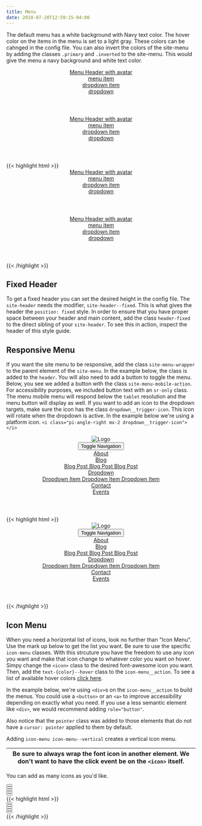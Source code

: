 ```yaml
---
title: Menu
date: 2018-07-20T12:59:15-04:00
---
```


The default menu has a white background with Navy text color. The hover color on the items in the menu is set to a light gray. These colors can be cahnged in the config file.
You can also invert the colors of the site-menu by adding the classes `.primary` and `.inverted` to the site-menu. This would give the menu a navy background and white text color.



<header class="site-header">
  <nav class="site-menu">
    <a href="#" class="site-menu__item">
      <span class="card__header-icon pill--circle-medium background-pink text-white mr-2">
        <i class="pi-rimdev text-base"></i>
      </span>
      <div class="font-lg">
        Menu Header with avatar
      </div>
    </a>
    <a href="#" class="site-menu__item">
      menu item
    </a>
    <div class="site-menu__item dropdown">
      <a href="#" class="dropdown__trigger">
        dropdown item
      </a>
      <div class="dropdown__content pin-right">
        <a href="#">
          dropdown
        </a>
      </div>
    </div>
  </nav>
</header>
<header class="site-header mt-5">
  <nav class="site-menu primary inverted">
    <a href="#" class="site-menu__item">
      <span class="card__header-icon pill--circle-medium background-pink text-white mr-2">
        <i class="pi-rimdev text-base"></i>
      </span>
      <div class="font-lg">
        Menu Header with avatar
      </div>
    </a>
    <a href="#" class="site-menu__item">
      menu item
    </a>
    <div class="site-menu__item dropdown">
      <a href="#" class="dropdown__trigger">
        dropdown item
      </a>
      <div class="dropdown__content pin-right">
        <a href="#">
          dropdown
        </a>
      </div>
    </div>
  </nav>
</header>

<div class="mt-3 mb-4">
{{< highlight html >}}
<header class="site-header">
  <nav class="site-menu">
    <a href="#" class="site-menu__item">
      <span class="card__header-icon pill--circle-medium background-pink text-white mr-2">
        <i class="pi-rimdev text-base"></i>
      </span>
      <div class="font-lg">
        Menu Header with avatar
      </div>
    </a>
    <a href="#" class="site-menu__item">
      menu item
    </a>
    <div class="site-menu__item dropdown">
      <a href="#" class="dropdown__trigger">
        dropdown item
      </a>
      <div class="dropdown__content pin-right">
        <a href="#">
          dropdown
        </a>
      </div>
    </div>
  </nav>
</header>
<header class="site-header mt-5">
  <nav class="site-menu primary inverted">
    <a href="#" class="site-menu__item">
      <span class="card__header-icon pill--circle-medium background-pink text-white mr-2">
        <i class="pi-rimdev text-base"></i>
      </span>
      <div class="font-lg">
        Menu Header with avatar
      </div>
    </a>
    <a href="#" class="site-menu__item">
      menu item
    </a>
    <div class="site-menu__item dropdown">
      <a href="#" class="dropdown__trigger">
        dropdown item
      </a>
      <div class="dropdown__content pin-right">
        <a href="#">
          dropdown
        </a>
      </div>
    </div>
  </nav>
</header>
{{< /highlight >}}
</div>


## Fixed Header

To get a fixed header you can set the desired height in the config file. The `site-header` needs the modifier, `site-header--fixed`. This is what gives the header the `position: fixed` style.
In order to ensure that you have proper space between your header and main content, add the class `header-fixed` to the direct sibling of your `site-header`.
To see this in action, inspect the header of this style guide.



## Responsive Menu

If you want the site menu to be responsive, add the class `site-menu-wrapper` to the parent element of the `site-menu`.
In the example below, the class is added to the `header`. You will also need to add a button to toggle the menu. Below, you see we
added a button with the class `site-menu-mobile-action`. For accessibility purposes, we included button text with an `sr-only` class.
The menu mobile menu will respond below the `tablet` resolution and the menu button will display as well.
If you want to add an icon to the dropdown targets, make sure the icon has the class `dropdown__trigger-icon`. This icon will rotate when the dropdown
is active. In the example below we're using a platform icon. `<i class="pi-angle-right mx-2 dropdown__trigger-icon"></i>`


<header class="background-teal site-menu-wrapper py-3 px-3">
  <div class="block-container flex--justify-between">
    <div class="block block--shrink">
      <img src="https://dummyimage.com/150x50/fff/aaa" alt="Logo">
    </div>
    <button class="site-menu-mobile-action button--plain text-white">
      <span class="sr-only">Toggle Navigation</span>
      <i aria-hidden="true" focusable="false" class="pi-menu pi-xl"></i>
    </button>
    <nav class="site-menu background-teal inverted">
      <div class="site-menu__item">
        <a href="#" class="dropdown__trigger">
          About
        </a>
      </div>
      <div class="site-menu__item dropdown">
        <a href="#" class="dropdown__trigger flex flex--justify-between w-100">
          Blog <i class="pi-angle-right mx-2 dropdown__trigger-icon"></i>
        </a>
        <div class="dropdown__content pin-right">
          <a href="#">
            Blog Post
          </a>
          <a href="#">
            Blog Post
          </a>
          <a href="#">
            Blog Post
          </a>
        </div>
      </div>
      <div class="site-menu__item dropdown">
        <a href="#" class="dropdown__trigger flex flex--justify-between w-100">
          Dropdown <i class="pi-angle-right mx-2 dropdown__trigger-icon"></i>
        </a>
        <div class="dropdown__content pin-right">
          <a href="#">
            Dropdown Item
          </a>
          <a href="#">
            Dropdown Item
          </a>
          <a href="#">
            Dropdown Item
          </a>
        </div>
      </div>
      <div class="site-menu__item">
        <a href="#" class="dropdown__trigger">
          Contact
        </a>
      </div>
      <div class="site-menu__item">
        <a href="#" class="dropdown__trigger">
          Events
        </a>
      </div>
    </nav>
  </div>
</header>

<div class="mt-3 mb-4">
{{< highlight html >}}
<header class="background-teal site-menu-wrapper py-3 px-3">
  <div class="block-container flex--justify-between">
    <div class="block block--shrink">
      <img src="https://dummyimage.com/150x50/fff/aaa" alt="Logo">
    </div>
    <button class="site-menu-mobile-action button--plain text-white">
      <span class="sr-only">Toggle Navigation</span>
      <i aria-hidden="true" focusable="false" class="pi-menu pi-xl"></i>
    </button>
    <nav class="site-menu background-teal inverted">
      <div class="site-menu__item">
        <a href="#" class="dropdown__trigger">
          About
        </a>
      </div>
      <div class="site-menu__item dropdown">
        <a href="#" class="dropdown__trigger flex flex--justify-between w-100">
          Blog <i class="pi-angle-right mx-2 dropdown__trigger-icon"></i>
        </a>
        <div class="dropdown__content pin-right">
          <a href="#">
            Blog Post
          </a>
          <a href="#">
            Blog Post
          </a>
          <a href="#">
            Blog Post
          </a>
        </div>
      </div>
      <div class="site-menu__item dropdown">
        <a href="#" class="dropdown__trigger flex flex--justify-between w-100">
          Dropdown <i class="pi-angle-right mx-2 dropdown__trigger-icon"></i>
        </a>
        <div class="dropdown__content pin-right">
          <a href="#">
            Dropdown Item
          </a>
          <a href="#">
            Dropdown Item
          </a>
          <a href="#">
            Dropdown Item
          </a>
        </div>
      </div>
      <div class="site-menu__item">
        <a href="#" class="dropdown__trigger">
          Contact
        </a>
      </div>
      <div class="site-menu__item">
        <a href="#" class="dropdown__trigger">
          Events
        </a>
      </div>
    </nav>
  </div>
</header>
{{< /highlight >}}
</div>
 
 

## Icon Menu

When you need a horizontal list of icons, look no further than "Icon Menu". Use the mark up below
to get the list you want. Be sure to use the specific `icon-menu` classes. With this strcuture you have
the freedom to use any icon you want and make that icon change to whatever color you want on hover.
Simpy change the `<icon>` class to the desired font-awesome icon you want. Then, add the `text-{color}--hover`
class to the `icon-menu__action`. To see a list of available hover colors [click here](/section-typography.html#kssref-typography-utilities-color).

In the example below, we're using `<div>`s on the `icon-menu__action` to build the menus. You could use a `<button>` or an `<a>` to improve accessibility
depending on exactly what you need. If you use a less semantic element like `<div>`, we would recommend adding `role="button"`.

Also notice that the `pointer` class was added to those elements that do not have a `cursor: pointer` applied to them by default.

Adding `icon-menu icon-menu--vertical` creates a vertical icon menu.

| <i class="fpi-warning text-orange"></i> Be sure to always wrap the font icon in another element. We don't want to have the click event be on the `<icon>` itself. |
| ----------------------------------------------------------------------------------------------------------------------------------------------------------------- |


You can add as many icons as you'd like.


<div class="icon-menu">
  <div class="icon-menu__item">
    <button class="icon-menu__action button--plain text-negative--hover pointer">
      <i class="pi-trash" aria-hidden="hidden"></i>
    </button>
  </div>
  <div class="icon-menu__item">
    <button class="icon-menu__action button--plain text-positive--hover pointer">
      <i class="pi-edit" aria-hidden="hidden"></i>
    </button>
  </div>
  <div class="icon-menu__item">
    <button class="icon-menu__action button--plain text-red--hover pointer">
      <i class="pi-clock" aria-hidden="hidden"></i>
    </button>
  </div>
</div>
<div class="icon-menu icon-menu--vertical">
  <div class="icon-menu__item">
    <button class="icon-menu__action button--plain text-negative--hover pointer">
      <i class="pi-trash" aria-hidden="hidden"></i>
    </button>
  </div>
  <div class="icon-menu__item">
    <button class="icon-menu__action button--plain text-positive--hover pointer">
      <i class="pi-edit" aria-hidden="hidden"></i>
    </button>
  </div>
</div>

<div class="mt-3 mb-4">
{{< highlight html >}}
<div class="icon-menu">
  <div class="icon-menu__item">
    <button class="icon-menu__action button--plain text-negative--hover pointer">
      <i class="pi-trash" aria-hidden="hidden"></i>
    </button>
  </div>
  <div class="icon-menu__item">
    <button class="icon-menu__action button--plain text-positive--hover pointer">
      <i class="pi-edit" aria-hidden="hidden"></i>
    </button>
  </div>
  <div class="icon-menu__item">
    <button class="icon-menu__action button--plain text-red--hover pointer">
      <i class="pi-clock" aria-hidden="hidden"></i>
    </button>
  </div>
</div>
<div class="icon-menu icon-menu--vertical">
  <div class="icon-menu__item">
    <button class="icon-menu__action button--plain text-negative--hover pointer">
      <i class="pi-trash" aria-hidden="hidden"></i>
    </button>
  </div>
  <div class="icon-menu__item">
    <button class="icon-menu__action button--plain text-positive--hover pointer">
      <i class="pi-edit" aria-hidden="hidden"></i>
    </button>
  </div>
</div>
{{< /highlight >}}
</div>

